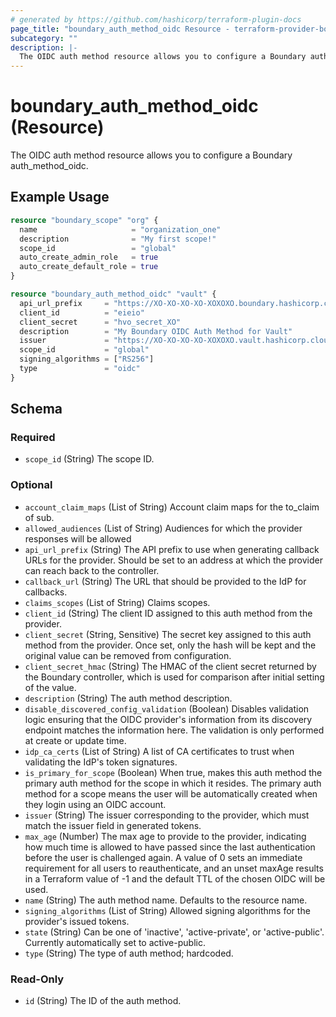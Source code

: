 ```yaml
---
# generated by https://github.com/hashicorp/terraform-plugin-docs
page_title: "boundary_auth_method_oidc Resource - terraform-provider-boundary"
subcategory: ""
description: |-
  The OIDC auth method resource allows you to configure a Boundary authmethodoidc.
---
```


# boundary_auth_method_oidc (Resource)

The OIDC auth method resource allows you to configure a Boundary auth_method_oidc.

## Example Usage

```terraform
resource "boundary_scope" "org" {
  name                     = "organization_one"
  description              = "My first scope!"
  scope_id                 = "global"
  auto_create_admin_role   = true
  auto_create_default_role = true
}

resource "boundary_auth_method_oidc" "vault" {
  api_url_prefix     = "https://XO-XO-XO-XO-XOXOXO.boundary.hashicorp.cloud:9200"
  client_id          = "eieio"
  client_secret      = "hvo_secret_XO"
  description        = "My Boundary OIDC Auth Method for Vault"
  issuer             = "https://XO-XO-XO-XO-XOXOXO.vault.hashicorp.cloud:8200/v1/identity/oidc/provider/my-provider"
  scope_id           = "global"
  signing_algorithms = ["RS256"]
  type               = "oidc"
}
```

<!-- schema generated by tfplugindocs -->
## Schema

### Required

- `scope_id` (String) The scope ID.

### Optional

- `account_claim_maps` (List of String) Account claim maps for the to_claim of sub.
- `allowed_audiences` (List of String) Audiences for which the provider responses will be allowed
- `api_url_prefix` (String) The API prefix to use when generating callback URLs for the provider. Should be set to an address at which the provider can reach back to the controller.
- `callback_url` (String) The URL that should be provided to the IdP for callbacks.
- `claims_scopes` (List of String) Claims scopes.
- `client_id` (String) The client ID assigned to this auth method from the provider.
- `client_secret` (String, Sensitive) The secret key assigned to this auth method from the provider. Once set, only the hash will be kept and the original value can be removed from configuration.
- `client_secret_hmac` (String) The HMAC of the client secret returned by the Boundary controller, which is used for comparison after initial setting of the value.
- `description` (String) The auth method description.
- `disable_discovered_config_validation` (Boolean) Disables validation logic ensuring that the OIDC provider's information from its discovery endpoint matches the information here. The validation is only performed at create or update time.
- `idp_ca_certs` (List of String) A list of CA certificates to trust when validating the IdP's token signatures.
- `is_primary_for_scope` (Boolean) When true, makes this auth method the primary auth method for the scope in which it resides. The primary auth method for a scope means the user will be automatically created when they login using an OIDC account.
- `issuer` (String) The issuer corresponding to the provider, which must match the issuer field in generated tokens.
- `max_age` (Number) The max age to provide to the provider, indicating how much time is allowed to have passed since the last authentication before the user is challenged again. A value of 0 sets an immediate requirement for all users to reauthenticate, and an unset maxAge results in a Terraform value of -1 and the default TTL of the chosen OIDC will be used.
- `name` (String) The auth method name. Defaults to the resource name.
- `signing_algorithms` (List of String) Allowed signing algorithms for the provider's issued tokens.
- `state` (String) Can be one of 'inactive', 'active-private', or 'active-public'. Currently automatically set to active-public.
- `type` (String) The type of auth method; hardcoded.

### Read-Only

- `id` (String) The ID of the auth method.
